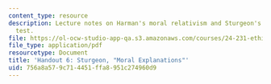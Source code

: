 ```yaml
---
content_type: resource
description: Lecture notes on Harman's moral relativism and Sturgeon's counterfactual
  test.
file: https://ol-ocw-studio-app-qa.s3.amazonaws.com/courses/24-231-ethics-fall-2009/756a8a579c714451ffa8951c274960d9_MIT24_231F09_lec07.pdf
file_type: application/pdf
resourcetype: Document
title: 'Handout 6: Sturgeon, "Moral Explanations"'
uid: 756a8a57-9c71-4451-ffa8-951c274960d9
---
```

